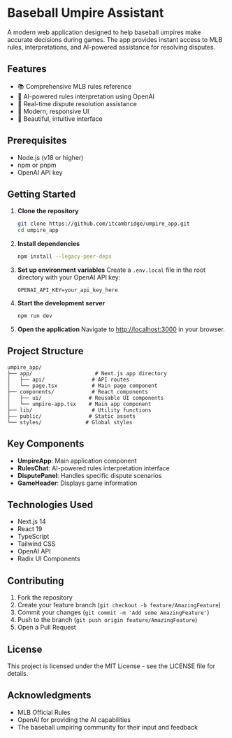 # Baseball Umpire Assistant

A modern web application designed to help baseball umpires make accurate decisions during games. The app provides instant access to MLB rules, interpretations, and AI-powered assistance for resolving disputes.

## Features

- 📚 Comprehensive MLB rules reference
- 🤖 AI-powered rules interpretation using OpenAI
- 🎯 Real-time dispute resolution assistance
- 📱 Modern, responsive UI
- 🎨 Beautiful, intuitive interface

## Prerequisites

- Node.js (v18 or higher)
- npm or pnpm
- OpenAI API key

## Getting Started

1. **Clone the repository**
   ```bash
   git clone https://github.com/itcambridge/umpire_app.git
   cd umpire_app
   ```

2. **Install dependencies**
   ```bash
   npm install --legacy-peer-deps
   ```

3. **Set up environment variables**
   Create a `.env.local` file in the root directory with your OpenAI API key:
   ```
   OPENAI_API_KEY=your_api_key_here
   ```

4. **Start the development server**
   ```bash
   npm run dev
   ```

5. **Open the application**
   Navigate to [http://localhost:3000](http://localhost:3000) in your browser.

## Project Structure

```
umpire_app/
├── app/                    # Next.js app directory
│   ├── api/               # API routes
│   └── page.tsx           # Main page component
├── components/            # React components
│   ├── ui/               # Reusable UI components
│   └── umpire-app.tsx    # Main app component
├── lib/                   # Utility functions
├── public/               # Static assets
└── styles/              # Global styles
```

## Key Components

- **UmpireApp**: Main application component
- **RulesChat**: AI-powered rules interpretation interface
- **DisputePanel**: Handles specific dispute scenarios
- **GameHeader**: Displays game information

## Technologies Used

- Next.js 14
- React 19
- TypeScript
- Tailwind CSS
- OpenAI API
- Radix UI Components

## Contributing

1. Fork the repository
2. Create your feature branch (`git checkout -b feature/AmazingFeature`)
3. Commit your changes (`git commit -m 'Add some AmazingFeature'`)
4. Push to the branch (`git push origin feature/AmazingFeature`)
5. Open a Pull Request

## License

This project is licensed under the MIT License - see the LICENSE file for details.

## Acknowledgments

- MLB Official Rules
- OpenAI for providing the AI capabilities
- The baseball umpiring community for their input and feedback 
